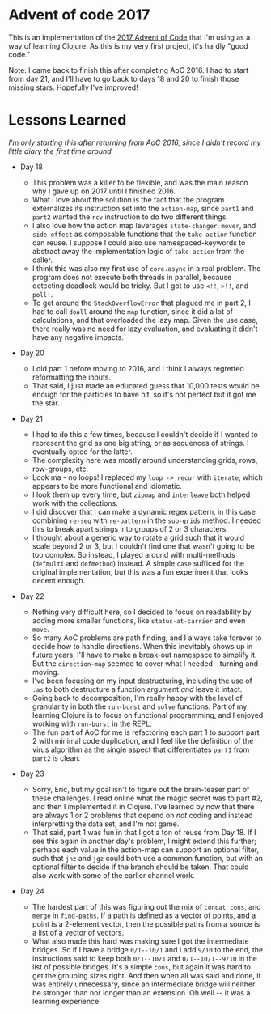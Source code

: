 # Advent of code 2017

This is an implementation of the [2017 Advent of Code](https://adventofcode.com/2017) that I'm using as a way of
learning Clojure. As this is my very first project, it's hardly "good code."

Note: I came back to finish this after completing AoC 2016. I had to start from day 21, and I'll have to go back to 
days 18 and 20 to finish those missing stars. Hopefully I've improved!

# Lessons Learned

_I'm only starting this after returning from AoC 2016, since I didn't record my little diary the first time around._

* Day 18
  * This problem was a killer to be flexible, and was the main reason why I gave up on 2017 until I finished 2016.
  * What I love about the solution is the fact that the program externalizes its instruction set into the `action-map`,
  since `part1` and `part2` wanted the `rcv` instruction to do two different things.
  * I also love how the action map leverages `state-changer`, `mover`, and `side-effect` as composable functions that
  the `take-action` function can reuse. I suppose I could also use namespaced-keywords to abstract away the
  implementation logic of `take-action` from the caller.
  * I think this was also my first use of `core.async` in a real problem. The program does not execute both threads in
  parallel, because detecting deadlock would be tricky. But I got to use `<!!`, `>!!`, and `poll!`.
  * To get around the `StackOverflowError` that plagued me in part 2, I had to call `doall` around the `map` function,
  since it did a lot of calculations, and that overloaded the lazy map.  Given the use case, there really was no need
  for lazy evaluation, and evaluating it didn't have any negative impacts. 

* Day 20
  * I did part 1 before moving to 2016, and I think I always regretted reformatting the inputs.
  * That said, I just made an educated guess that 10,000 tests would be enough for the particles to have hit,
  so it's not perfect but it got me the star.

* Day 21
  * I had to do this a few times, because I couldn't decide if I wanted to represent the grid as one big string, or as
  sequences of strings. I eventually opted for the latter.
  * The complexity here was mostly around understanding grids, rows, row-groups, etc.
  * Look ma - no loops! I replaced my `loop -> recur` with `iterate`, which appears to be more functional and idiomatic.
  * I look them up every time, but `zipmap` and `interleave` both helped work with the collections.
  * I did discover that I can make a dynamic regex pattern, in this case combining `re-seq` with `re-pattern` in the
  `sub-grids` method. I needed this to break apart strings into groups of 2 or 3 characters.
  * I thought about a generic way to rotate a grid such that it would scale beyond 2 or 3, but I couldn't find one that
  wasn't going to be too complex. So instead, I played around with multi-methods (`defmulti` and `defmethod`) instead.
  A simple `case` sufficed for the original implementation, but this was a fun experiment that looks decent enough.

* Day 22
  * Nothing very difficult here, so I decided to focus on readability by adding more smaller functions, like
  `status-at-carrier` and even `move`.
  * So many AoC problems are path finding, and I always take forever to decide how to handle directions. When this
  inevitably shows up in future years, I'll have to make a break-out namespace to simplify it. But the `direction-map`
  seemed to cover what I needed - turning and moving.
  * I've been focusing on my input destructuring, including the use of `:as` to both destructure a function argument
  _and_ leave it intact.
  * Going back to decomposition, I'm really happy with the level of granularity in both the `run-burst` and `solve`
  functions. Part of my learning Clojure is to focus on functional programming, and I enjoyed working with `run-burst`
  in the REPL.
  * The fun part of AoC for me is refactoring each part 1 to support part 2 with minimal code duplication, and I feel
  like the definition of the virus algorithm as the single aspect that differentiates `part1` from `part2` is clean.   

* Day 23
  * Sorry, Eric, but my goal isn't to figure out the brain-teaser part of these challenges. I read online what the
  magic secret was to part #2, and then I implemented it in Clojure. I've learned by now that there are always 1 or 2
  problems that depend on _not_ coding and instead interpretting the data set, and I'm not game.
  * That said, part 1 was fun in that I got a ton of reuse from Day 18.  If I see this again in another day's problem,
  I might extend this further; perhaps each value in the action-map can support an optional filter, such that
  `jnz` and `jgz` could both use a common function, but with an optional filter to decide if the branch should be taken.
  That could also work with some of the earlier channel work.
  
* Day 24
  * The hardest part of this was figuring out the mix of `concat`, `cons`, and `merge` in `find-paths`.
  If a path is defined as a vector of points, and a point is a 2-element vector, then the possible paths from a source
  is a list of a vector of vectors.
  * What also made this hard was making sure I got the intermediate bridges. So if I have a bridge `0/1--10/1` and I
  add `9/10` to the end, the instructions said to keep both `0/1--10/1` and `0/1--10/1--9/10` in the list of possible
  bridges. It's a simple `cons`, but again it was hard to get the grouping sizes right.  And then when all was said and
  done, it was entirely unnecessary, since an intermediate bridge will neither be stronger than nor longer than an
  extension. Oh well -- it was a learning experience! 